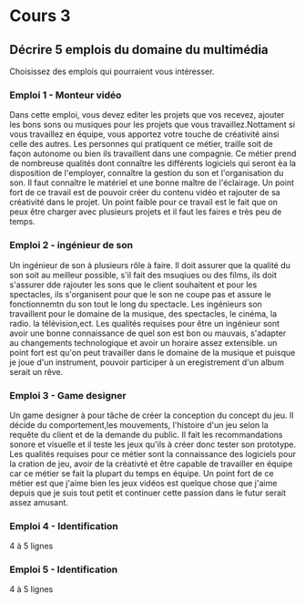 # Cours 3
## Décrire 5 emplois du domaine du multimédia
Choisissez des emplois qui pourraient vous intéresser. 

### Emploi 1 - Monteur vidéo
Dans cette emploi, vous devez editer les projets que vos recevez, ajouter les bons sons ou musiques pour les projets que vous travaillez.Nottament si vous travaillez en équipe, vous apportez votre touche de créativité ainsi celle des autres. Les personnes qui pratiquent ce métier, traille soit de façon autonome ou bien ils travaillent dans une compagnie. Ce métier prend de nombreuse qualités dont connaître les différents logiciels qui seront èa la disposition de l'employer, connaître la gestion du son et l'organisation du son. Il faut connaître le matériel et une bonne maître de l'éclairage. Un point fort de ce travail est de pouvoir créer du contenu vidéo et rajouter de sa créativité dans le projet. Un point faible pour ce travail est le fait que on peux être charger avec plusieurs projets et il faut les faires e très peu de temps.
### Emploi 2 - ingénieur de son
Un ingénieur de son à plusieurs rôle à faire. Il doit assurer que la qualité du son soit au meilleur possible, s'il fait des msuqiues ou des films, ils doit s'assurer dde rajouter les sons que le client souhaitent et pour les spectacles, ils s'organisent pour que le son ne coupe pas et assure le fonctionnemtn du son tout le long du spectacle. Les ingénieurs son travaillent pour le domaine de la musique, des spectacles, le cinéma, la radio. la télévision,ect. Les qualités requises pour être un ingénieur sont avoir une bonne connaissance de quel son est bon ou mauvais, s'adapter au changements technologique et avoir un horaire assez extensible. un point fort est qu'on peut travailler dans le domaine de la musique et puisque je joue d'un instrument, pouvoir participer à un eregistrement d'un album serait un rêve.

### Emploi 3 - Game designer
Un game designer à pour tâche de créer la conception du concept du jeu. Il décide du comportement,les mouvements, l'histoire d'un jeu selon la requête du client et de la demande du public. Il fait les recommandations sonore et visuelle et il teste les jeux qu'ils à créer donc tester son prototype. Les qualités requises pour ce métier sont la connaissance des logiciels pour la cration de jeu, avoir de la créativté et être capable de travailler en équipe car ce métier se fait la plupart du temps en équipe. Un point fort de ce métier est que j'aime bien les jeux vidéos est quelque chose que j'aime depuis que je suis tout petit et continuer cette passion dans le futur serait assez amusant.

### Emploi 4 - Identification
4 à 5 lignes

### Emploi 5 - Identification
4 à 5 lignes

